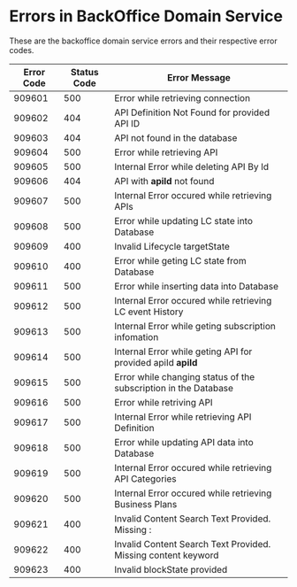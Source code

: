 # Errors in BackOffice Domain Service

These are the backoffice domain service errors and their respective error codes.

| Error Code | Status Code | Error Message |
|---|---|---|
| 909601  | 500 | Error while retrieving connection |
| 909602  | 404 | API Definition Not Found for provided API ID |
| 909603  | 404 | API not found in the database |
| 909604  | 500 | Error while retrieving API |
| 909605  | 500 | Internal Error while deleting API By Id |
| 909606  | 404 | API with **apiId** not found |
| 909607  | 500 | Internal Error occured while retrieving APIs |
| 909608  | 500 | Error while updating LC state into Database |
| 909609  | 400 | Invalid Lifecycle targetState |
| 909610  | 400 | Error while geting LC state from Database |
| 909611  | 500 | Error while inserting data into Database |
| 909612  | 500 | Internal Error occured while retrieving LC event History |
| 909613  | 500 | Internal Error while geting subscription infomation |
| 909614  | 500 | Internal Error while geting API for provided apiId **apiId** |
| 909615  | 500 | Error while changing status of the subscription in the Database |
| 909616  | 500 | Error while retriving API |
| 909617  | 500 | Internal Error while retrieving API Definition |
| 909618  | 500 | Error while updating API data into Database |
| 909619  | 500 | Internal Error occured while retrieving API Categories |
| 909620  | 500 | Internal Error occured while retrieving Business Plans |
| 909621  | 400 | Invalid Content Search Text Provided. Missing : |
| 909622  | 400 | Invalid Content Search Text Provided. Missing content keyword |
| 909623  | 400 | Invalid blockState provided |
